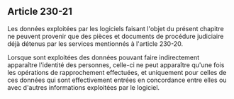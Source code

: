 Article 230-21
----
Les données exploitées par les logiciels faisant l'objet du présent chapitre ne
peuvent provenir que des pièces et documents de procédure judiciaire déjà
détenus par les services mentionnés à l'article 230-20.

Lorsque sont exploitées des données pouvant faire indirectement apparaître
l'identité des personnes, celle-ci ne peut apparaître qu'une fois les opérations
de rapprochement effectuées, et uniquement pour celles de ces données qui sont
effectivement entrées en concordance entre elles ou avec d'autres informations
exploitées par le logiciel.
